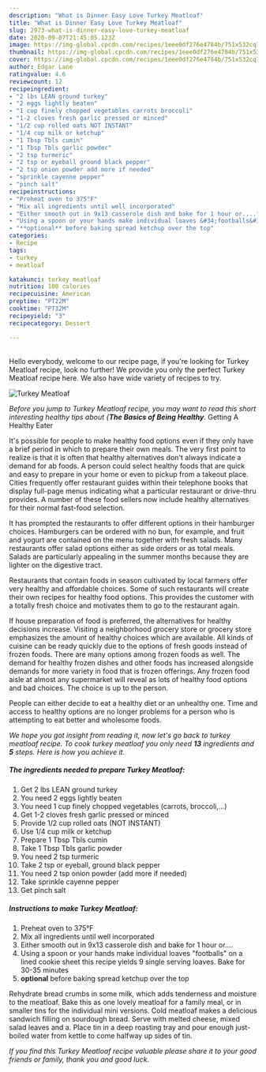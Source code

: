 ```yaml
---
description: "What is Dinner Easy Love Turkey Meatloaf"
title: "What is Dinner Easy Love Turkey Meatloaf"
slug: 2973-what-is-dinner-easy-love-turkey-meatloaf
date: 2020-09-07T21:45:05.123Z
image: https://img-global.cpcdn.com/recipes/1eee0df276e4784b/751x532cq70/turkey-meatloaf-recipe-main-photo.jpg
thumbnail: https://img-global.cpcdn.com/recipes/1eee0df276e4784b/751x532cq70/turkey-meatloaf-recipe-main-photo.jpg
cover: https://img-global.cpcdn.com/recipes/1eee0df276e4784b/751x532cq70/turkey-meatloaf-recipe-main-photo.jpg
author: Edgar Lane
ratingvalue: 4.6
reviewcount: 12
recipeingredient:
- "2 lbs LEAN ground turkey"
- "2 eggs lightly beaten"
- "1 cup finely chopped vegetables carrots broccoli"
- "1-2 cloves fresh garlic pressed or minced"
- "1/2 cup rolled oats NOT INSTANT"
- "1/4 cup milk or ketchup"
- "1 Tbsp Tbls cumin"
- "1 Tbsp Tbls garlic powder"
- "2 tsp turmeric"
- "2 tsp or eyeball ground black pepper"
- "2 tsp onion powder add more if needed"
- "sprinkle cayenne pepper"
- "pinch salt"
recipeinstructions:
- "Preheat oven to 375°F"
- "Mix all ingredients until well incorporated"
- "Either smooth out in 9x13 casserole dish and bake for 1 hour or...."
- "Using a spoon or your hands make individual loaves &#34;footballs&#34; on a lined cookie sheet this recipe yields 9 single serving loaves.  Bake for 30-35 minutes"
- "**optional** before baking spread ketchup over the top"
categories:
- Recipe
tags:
- turkey
- meatloaf

katakunci: turkey meatloaf 
nutrition: 108 calories
recipecuisine: American
preptime: "PT22M"
cooktime: "PT32M"
recipeyield: "3"
recipecategory: Dessert

---
```

<br>
Hello everybody, welcome to our recipe page, if you're looking for Turkey Meatloaf recipe, look no further! We provide you only the perfect Turkey Meatloaf recipe here. We also have wide variety of recipes to try.
<br>


![Turkey Meatloaf](https://img-global.cpcdn.com/recipes/1eee0df276e4784b/751x532cq70/turkey-meatloaf-recipe-main-photo.jpg)

<i>Before you jump to Turkey Meatloaf recipe, you may want to read this short interesting healthy tips about {<strong>The Basics of Being Healthy</strong>.</i>
Getting A Healthy Eater

It's possible for people to make healthy food options even if they only have a brief period in which to prepare their own meals. The very first point to realize is that it is often that healthy alternatives don't always indicate a demand for ab foods. A person could select healthy foods that are quick and easy to prepare in your home or even to pickup from a takeout place. Cities frequently offer restaurant guides within their telephone books that display full-page menus indicating what a particular restaurant or drive-thru provides. A number of these food sellers now include healthy alternatives for their normal fast-food selection.

 It has prompted the restaurants to offer different options in their hamburger choices. Hamburgers can be ordered with no bun, for example, and fruit and yogurt are contained on the menu together with fresh salads. Many restaurants offer salad options either as side orders or as total meals.  Salads are particularly appealing in the summer months because they are lighter on the digestive tract.

Restaurants that contain foods in season cultivated by local farmers offer very healthy and affordable choices. Some of such restaurants will create their own recipes for healthy food options.  This provides the customer with a totally fresh choice and motivates them to go to the restaurant again.

If house preparation of food is preferred, the alternatives for healthy decisions increase. Visiting a neighborhood grocery store or grocery store emphasizes the amount of healthy choices which are available.  All kinds of cuisine can be ready quickly due to the options of fresh goods instead of frozen foods. There are many options among frozen foods as well. The demand for healthy frozen dishes and other foods has increased alongside demands for more variety in food that is frozen offerings. Any frozen food aisle at almost any supermarket will reveal as lots of healthy food options and bad choices. The choice is up to the person.

People can either decide to eat a healthy diet or an unhealthy one. Time and access to healthy options are no longer problems for a person who is attempting to eat better and wholesome foods.


<i>We hope you got insight from reading it, now let's go back to turkey meatloaf recipe. To cook turkey meatloaf you only need <strong>13</strong> ingredients and <strong>5</strong> steps. Here is how you achieve it.
</i>

##### The ingredients needed to prepare Turkey Meatloaf:

1. Get 2 lbs LEAN ground turkey
1. You need 2 eggs lightly beaten
1. You need 1 cup finely chopped vegetables (carrots, broccoli,...)
1. Get 1-2 cloves fresh garlic pressed or minced
1. Provide 1/2 cup rolled oats (NOT INSTANT)
1. Use 1/4 cup milk or ketchup
1. Prepare 1 Tbsp Tbls cumin
1. Take 1 Tbsp Tbls garlic powder
1. You need 2 tsp turmeric
1. Take 2 tsp or eyeball, ground black pepper
1. You need 2 tsp onion powder (add more if needed)
1. Take sprinkle cayenne pepper
1. Get pinch salt


##### Instructions to make Turkey Meatloaf:

1. Preheat oven to 375°F
1. Mix all ingredients until well incorporated
1. Either smooth out in 9x13 casserole dish and bake for 1 hour or....
1. Using a spoon or your hands make individual loaves &#34;footballs&#34; on a lined cookie sheet this recipe yields 9 single serving loaves.  Bake for 30-35 minutes
1. **optional** before baking spread ketchup over the top


Rehydrate bread crumbs in some milk, which adds tenderness and moisture to the meatloaf. Bake this as one lovely meatloaf for a family meal, or in smaller tins for the individual mini versions. Cold meatloaf makes a delicious sandwich filling on sourdough bread. Serve with melted cheese, mixed salad leaves and a. Place tin in a deep roasting tray and pour enough just-boiled water from kettle to come halfway up sides of tin. 

<i>If you find this Turkey Meatloaf recipe valuable please share it to your good friends or family, thank you and good luck.</i>
